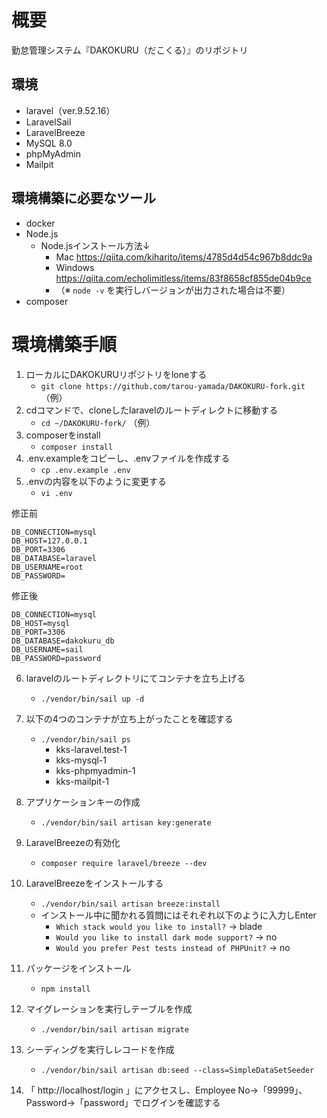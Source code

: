 # 概要

勤怠管理システム『DAKOKURU（だこくる）』のリポジトリ

## 環境

- laravel（ver.9.52.16）
- LaravelSail
- LaravelBreeze
- MySQL 8.0
- phpMyAdmin
- Mailpit

## 環境構築に必要なツール

- docker
- Node.js
    - Node.jsインストール方法↓
        - Mac https://qiita.com/kiharito/items/4785d4d54c967b8ddc9a<br>
        - Windows https://qiita.com/echolimitless/items/83f8658cf855de04b9ce
        - （※ `node -v` を実行しバージョンが出力された場合は不要）
- composer

# 環境構築手順

1. ローカルにDAKOKURUリポジトリをloneする
    - `git clone https://github.com/tarou-yamada/DAKOKURU-fork.git`（例）
2. cdコマンドで、cloneしたlaravelのルートディレクトに移動する
    - `cd ~/DAKOKURU-fork/` （例）
3. composerをinstall
    - `composer install`
4. .env.exampleをコピーし、.envファイルを作成する
    - `cp .env.example .env `
5. .envの内容を以下のように変更する
    - `vi .env`

修正前

```
DB_CONNECTION=mysql
DB_HOST=127.0.0.1
DB_PORT=3306
DB_DATABASE=laravel
DB_USERNAME=root
DB_PASSWORD=
```

修正後

```
DB_CONNECTION=mysql
DB_HOST=mysql
DB_PORT=3306
DB_DATABASE=dakokuru_db
DB_USERNAME=sail
DB_PASSWORD=password
```

6. laravelのルートディレクトリにてコンテナを立ち上げる
    - `./vendor/bin/sail up -d`

7. 以下の4つのコンテナが立ち上がったことを確認する
    - `./vendor/bin/sail ps`
        - kks-laravel.test-1
        - kks-mysql-1
        - kks-phpmyadmin-1
        - kks-mailpit-1

8. アプリケーションキーの作成
    - `./vendor/bin/sail artisan key:generate`
9. LaravelBreezeの有効化
    - `composer require laravel/breeze --dev`
10. LaravelBreezeをインストールする
    - `./vendor/bin/sail artisan breeze:install`
    - インストール中に聞かれる質問にはそれぞれ以下のように入力しEnter
        - `Which stack would you like to install?` → blade
        - `Would you like to install dark mode support?` → no
        - `Would you prefer Pest tests instead of PHPUnit?` → no
11. パッケージをインストール
    - `npm install`
12. マイグレーションを実行しテーブルを作成
    - `./vendor/bin/sail artisan migrate`
13. シーディングを実行しレコードを作成
    - `./vendor/bin/sail artisan db:seed --class=SimpleDataSetSeeder`
14. 「 http://localhost/login 」にアクセスし、Employee No→「99999」、Password→「password」でログインを確認する

